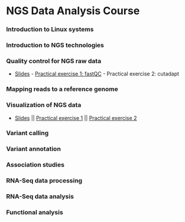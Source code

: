NGS Data Analysis Course
================================================================================

### Introduction to Linux systems


### Introduction to NGS technologies


### Quality control for NGS raw data

- [Slides](COURSE_MATERIALS/rna-seq/slides/slides.pdf) - [Practical exercise 1: fastQC](COURSE_MATERIALS/rna-seq/examples/example.html) - Practical exercise 2: cutadapt


### Mapping reads to a reference genome


### Visualization of NGS data

- [Slides]() || [Practical exercise 1](COURSE_MATERIALS/visualization/example/example.html) || [Practical exercise 2]()


### Variant calling

### Variant annotation

### Association studies



### RNA-Seq data processing

### RNA-Seq data analysis

### Functional analysis
